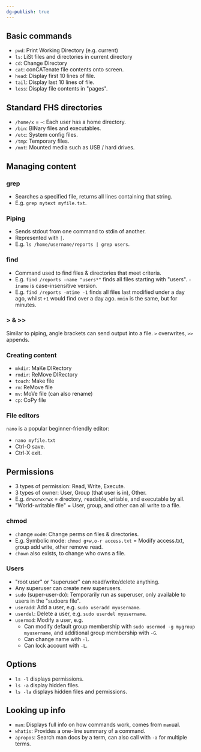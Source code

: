 ```yaml
---
dg-publish: true
---
```

## Basic commands

- `pwd`: Print Working Directory (e.g. current)
- `ls`: LiSt files and directories in current directory
- `cd`: Change Directory
- `cat`: conCATenate file contents onto screen.
- `head`: Display first 10 lines of file.
- `tail`: Display last 10 lines of file.
- `less`: Display file contents in "pages".

## Standard FHS directories

- `/home/x` = `~`: Each user has a home directory.
- `/bin`: BINary files and executables.
- `/etc`: System config files.
- `/tmp`: Temporary files.
- `/mnt`: Mounted media such as USB / hard drives.

## Managing content

### grep

- Searches a specified file, returns all lines containing that string.
- E.g. `grep mytext myfile.txt`.

### Piping

- Sends stdout from one command to stdin of another.
- Represented with `|`.
- E.g. `ls /home/username/reports | grep users`.

### find

- Command used to find files & directories that meet criteria.
- E.g. `find /reports -name "users*"` finds all files starting with "users". `-iname` is case-insensitive version.
- E.g. `find /reports -mtime -1` finds all files last modified under a day ago, whilst `+1` would find over a day ago. `mmin` is the same, but for minutes.

### > & >>

Similar to piping, angle brackets can send output into a file. `>` overwrites, `>>` appends.

### Creating content

- `mkdir`: MaKe DIRectory
- `rmdir`: ReMove DIRectory
- `touch`: Make file
- `rm`: ReMove file
- `mv`: MoVe file (can also rename)
- `cp`: CoPy file

### File editors

`nano` is a popular beginner-friendly editor:

- `nano myfile.txt`
- Ctrl-O save.
- Ctrl-X exit.

## Permissions

- 3 types of permission: Read, Write, Execute.
- 3 types of owner: User, Group (that user is in), Other.
- E.g. `drwxrwxrwx` = `d`irectory, `r`eadable, `w`ritable, and e`x`ecutable by all.
- "World-writable file" = User, group, and other can all write to a file.

### chmod

- `ch`ange `mod`e: Change perms on files & directories.
- E.g. Symbolic mode: `chmod g+w,o-r access.txt` = Modify access.txt, `g`roup add `w`rite, `o`ther remove `r`ead.
- `chown` also exists, to change who owns a file.

### Users

- "root user" or "superuser" can read/write/delete anything.
- Any superuser can create new superusers.
- `sudo` (super-user-do): Temporarily run as superuser, only available to users in the "sudoers file".
- `useradd`: Add a user, e.g. `sudo useradd myusername`.
- `userdel`: Delete a user, e.g. `sudo userdel myusername`.
- `usermod`: Modify a user, e.g.
  - Can modify default group membership with `sudo usermod -g mygroup myusername`, and additional group membership with `-G`.
  - Can change name with `-l`.
  - Can lock account with `-L`.

## Options

- `ls -l` displays permissions.
- `ls -a` display hidden files.
- `ls -la` displays hidden files and permissions.

## Looking up info

- `man`: Displays full info on how commands work, comes from `man`ual.
- `whatis`: Provides a one-line summary of a command.
- `apropos`: Search man docs by a term, can also call with `-a` for multiple terms.


